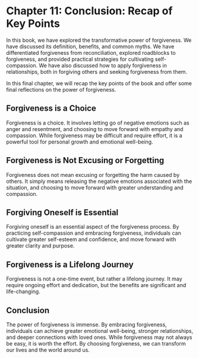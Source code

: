 Chapter 11: Conclusion: Recap of Key Points
===========================================

In this book, we have explored the transformative power of forgiveness. We have discussed its definition, benefits, and common myths. We have differentiated forgiveness from reconciliation, explored roadblocks to forgiveness, and provided practical strategies for cultivating self-compassion. We have also discussed how to apply forgiveness in relationships, both in forgiving others and seeking forgiveness from them.

In this final chapter, we will recap the key points of the book and offer some final reflections on the power of forgiveness.

Forgiveness is a Choice
-----------------------

Forgiveness is a choice. It involves letting go of negative emotions such as anger and resentment, and choosing to move forward with empathy and compassion. While forgiveness may be difficult and require effort, it is a powerful tool for personal growth and emotional well-being.

Forgiveness is Not Excusing or Forgetting
-----------------------------------------

Forgiveness does not mean excusing or forgetting the harm caused by others. It simply means releasing the negative emotions associated with the situation, and choosing to move forward with greater understanding and compassion.

Forgiving Oneself is Essential
------------------------------

Forgiving oneself is an essential aspect of the forgiveness process. By practicing self-compassion and embracing forgiveness, individuals can cultivate greater self-esteem and confidence, and move forward with greater clarity and purpose.

Forgiveness is a Lifelong Journey
---------------------------------

Forgiveness is not a one-time event, but rather a lifelong journey. It may require ongoing effort and dedication, but the benefits are significant and life-changing.

Conclusion
----------

The power of forgiveness is immense. By embracing forgiveness, individuals can achieve greater emotional well-being, stronger relationships, and deeper connections with loved ones. While forgiveness may not always be easy, it is worth the effort. By choosing forgiveness, we can transform our lives and the world around us.
